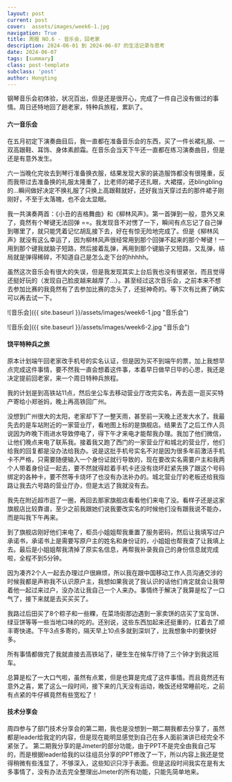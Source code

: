 ```yaml
---
layout: post
current: post
cover:  assets/images/week6-1.jpg
navigation: True
title: 周报 NO.6 - 音乐会，回老家
description: 2024-06-01 到 2024-06-07 的生活记录与思考
date: 2024-06-07
tags: [summary]
class: post-template
subclass: 'post'
author: Hongting
---
```


钢琴音乐会初体验，状况百出，但是还是很开心，完成了一件自己没有做过的事情。周日还特地回了趟老家，特种兵旅程，累趴了。


#### 六一音乐会
在五月初定下演奏曲目后，我一直都在准备音乐会的东西，买了一件长裙礼服、一双高跟鞋、耳饰、身体素颜霜。在音乐会当天下午还一直都在练习演奏曲目，但是还是有意外发生。

六一当晚化完妆去到琴行准备换衣服，结果发现大家的装造服饰都没有很隆重，反而我带过去准备换的礼服太隆重了，比老师的裙子还扎眼，大裙摆，还blingbling的...瞬间做好决定不换礼服了只换上高跟鞋就好，还好我当天穿过去的那件裙子刚刚好，不至于太落魄，也不会太显眼。

我一共演奏两首：《小丑的吉格舞曲》和《柳林风声》。第一首弹到一般，意外又来了，竟然有个琴键无法回弹 ==。我发现音不对愣了一下，瞬间有点忘记了自己弹到哪里了，就只能凭着记忆胡乱接下去，好在有惊无险地完成了。但是《柳林风声》就没有这么幸运了，因为柳林风声很经常用到那个回弹不起来的那个琴键！一用到那个键我就脑子短路，然后接着乱弹，再用到那个键脑子又短路，又乱弹，结局就是弹得稀碎，不知道自己是怎么走下台的hhhhh。

虽然这次音乐会有很大的失误，但是我发现其实上台后我也没有很紧张，而且觉得还挺好玩的（发现自己脸皮越来越厚了...）。甚至经过这次音乐会，之前本来不想去参加比赛的我竟然有了去参加比赛的念头了，还挺神奇的。等下次有比赛了确实可以再去试一下。

![音乐会]({{ site.baseurl }}/assets/images/week6-1.jpg "音乐会")


![音乐会]({{ site.baseurl }}/assets/images/week6-2.jpg "音乐会")


#### 饶平特种兵之旅
原本计划端午回老家改手机号的实名认证，但是因为买不到端午的票，加上我想早点完成这件事情，要不然我一直会想着这件事，本着早日做早日毕的心思，我还是决定提前回老家，来一个周日特种兵旅程。

我的计划是到高铁站11点，然后坐公车去移动营业厅改完实名，再去逛一逛买买特产寄给小郑爸妈，晚上再高铁回广州。

没想到广州很大的太阳，老家却下了一整天雨，甚至前一天晚上还发大水了。我最先去的是车站附近的一家营业厅，看地图上标的是旗舰店。结果去了之后工作人员说因为昨晚下雨进水导致停电了，得下午才来电才能帮我办理。我加了他们微信，让他们晚点来电了联系我。接着我又跑了西门的一家营业厅和城北的营业厅，他们给我的回复都是没办法给我办。说是这批手机号实名不对是因为很多年前激活手机卡不严格，只需要随便输入一个身份证就行导致的，现在要改实名需要户主和我两个人带着身份证一起去，要不然就得趁着手机卡还没有烧坏赶紧先换了跟这个号码绑定的各种卡，要不然等卡烧坏了也没有办法补办的。城北营业厅的老板还给我指路让我去六号路的营业厅办，但是太远了我就没有去。

我先在附近超市逛了一圈，再回去那家旗舰店看看他们来电了没。看样子还是这家旗舰店比较靠谱，至少之前我跟她们说我要改实名的时候他们没有跟我说不能办，而是叫我下午再来。

到了旗舰店刚好他们来电了，柜员小姐姐帮我重置了服务密码，然后让我填写过户承诺书，承诺书上是需要写原户主的姓名和身份证的，小姐姐也帮我查了让我填上去。最后是小姐姐帮我清掉了原实名信息，再帮我补录我自己的身份信息就完成啦，全程不到5分钟。

因为凑齐2个人一起去办理过户很麻烦，所以我在跟中国移动工作人员沟通交涉的时候我都是声称我不认识原户主，我想如果我说了我认识的话他们肯定就会让我带着他一起过来过户，没办法让我自己一个人来办。事情终于解决了我算是松了一口气了，接下来就是去买买买了。

我路过后田买了8个粽子和一些粿，在菜场街那边遇到一家卖饼的店买了宝岛饼、绿豆饼等等一些当地口味的吃的。还别说，这些东西加起来还挺重的，扛着去了顺丰寄快递。下午3点多寄的，隔天早上10点多就到深圳了，比我想象中的要快好多。

所有事情都做完了我就直接去高铁站了，硬生生在候车厅待了三个钟才到我这班车。

总算是松了一大口气啦，虽然有点累，但是也算是完成了这件事情。而且竟然还有意外之喜，累了这么一段时间，接下来的几天没有运动，晚饭还经常睡前吃，之前有点紧的牛仔裤竟然有些宽松了！


#### 技术分享会
周四参与了部门技术分享会的第二期，我也是没想到一期二期我都去分享了，虽然都是leader给我定的内容，但是现在能明显感觉到自己在多人面前演讲已经完全不紧张了。
第二期我分享的是Jmeter的部分功能，由于PPT不是完全由我自己写的，而是根据leader给我的以往组员分享的PPT修改了一下，所以内容上我还是觉得稍微有些浅显了，不够深入，这些知识只浮于表面。但是这段时间我实在是有太多事情了，没有办法去完全整理出Jmeter的所有功能，只能先简单地来。



